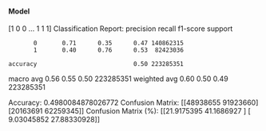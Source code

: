 #### Model
[1 0 0 ... 1 1 1]
Classification Report:
              precision    recall  f1-score   support

           0       0.71      0.35      0.47 140862315
           1       0.40      0.76      0.53  82423036

    accuracy                           0.50 223285351
   macro avg       0.56      0.55      0.50 223285351
weighted avg       0.60      0.50      0.49 223285351

Accuracy: 0.4980084878026772
Confusion Matrix:
[[48938655 91923660]
 [20163691 62259345]]
Confusion Matrix (%):
[[21.9175395  41.1686927 ]
 [ 9.03045852 27.88330928]]
